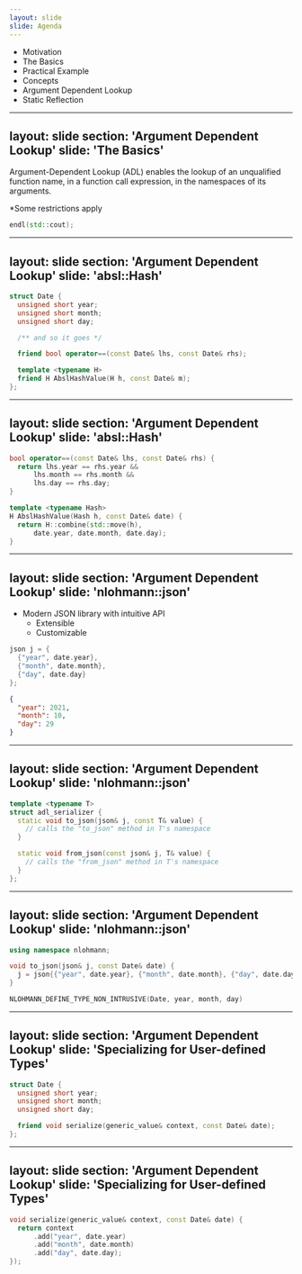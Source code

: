 ```yaml
---
layout: slide
slide: Agenda
---
```


- Motivation
- The Basics
- Practical Example
- Concepts
- <span class="wsl-highlight">Argument Dependent Lookup</span>
- Static Reflection

---
layout: slide
section: 'Argument Dependent Lookup'
slide: 'The Basics'
---

Argument-Dependent Lookup (ADL) enables the lookup of an unqualified function name, in a function call expression, in the namespaces of its arguments.

<div class="text-xs flex w-full items-end justify-end space-x-1">
<span>*Some restrictions apply</span>
</div>

```cpp
endl(std::cout);
```

<!--
- Name lookup
- Function template name lookup
- May involve argument-dependent lookup
- Template argument deduction
- Template argument substitution
- Overload resolution
-->

---
layout: slide
section: 'Argument Dependent Lookup'
slide: 'absl::Hash'
---

```cpp
struct Date {
  unsigned short year;
  unsigned short month;
  unsigned short day;

  /** and so it goes */

  friend bool operator==(const Date& lhs, const Date& rhs);

  template <typename H>
  friend H AbslHashValue(H h, const Date& m);
};
```

<!--
Can be used standalone as an alternative to std::hash but is also used by
Swiss Table {flat/node}_hash{set/map} that Abseil provides.

Advantages over std::hash:
- Support for a large set of standard types
- Extensible to support user-defined types
- Easier to write thanks to hash::combine
-->

---
layout: slide
section: 'Argument Dependent Lookup'
slide: 'absl::Hash'
---

```cpp
bool operator==(const Date& lhs, const Date& rhs) {
  return lhs.year == rhs.year &&
      lhs.month == rhs.month &&
      lhs.day == rhs.day;
}

template <typename Hash>
H AbslHashValue(Hash h, const Date& date) {
  return H::combine(std::move(h),
      date.year, date.month, date.day);
}
```

---
layout: slide
section: 'Argument Dependent Lookup'
slide: 'nlohmann::json'
---

- Modern JSON library with intuitive API
  - Extensible
  - Customizable

<div class="grid grid-cols-2 gap-4">

```cpp
json j = {
  {"year", date.year},
  {"month", date.month},
  {"day", date.day}
};
```

```json
{
  "year": 2021,
  "month": 10,
  "day": 29
}
```

</div>

---
layout: slide
section: 'Argument Dependent Lookup'
slide: 'nlohmann::json'
---

```cpp
template <typename T>
struct adl_serializer {
  static void to_json(json& j, const T& value) {
    // calls the "to_json" method in T's namespace
  }

  static void from_json(const json& j, T& value) {
    // calls the "from_json" method in T's namespace
  }
};
```

---
layout: slide
section: 'Argument Dependent Lookup'
slide: 'nlohmann::json'
---

```cpp
using namespace nlohmann;

void to_json(json& j, const Date& date) {
  j = json{{"year", date.year}, {"month", date.month}, {"day", date.day}};
}
```

```cpp
NLOHMANN_DEFINE_TYPE_NON_INTRUSIVE(Date, year, month, day)
```

---
layout: slide
section: 'Argument Dependent Lookup'
slide: 'Specializing for User-defined Types'
---

```cpp
struct Date {
  unsigned short year;
  unsigned short month;
  unsigned short day;

  friend void serialize(generic_value& context, const Date& date);
};
```

---
layout: slide
section: 'Argument Dependent Lookup'
slide: 'Specializing for User-defined Types'
---

```cpp
void serialize(generic_value& context, const Date& date) {
  return context
      .add("year", date.year)
      .add("month", date.month)
      .add("day", date.day);
});
```
